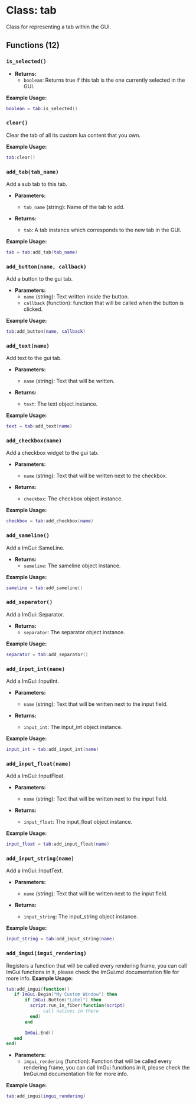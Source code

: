 # Class: tab

Class for representing a tab within the GUI.

## Functions (12)

### `is_selected()`

- **Returns:**
  - `boolean`: Returns true if this tab is the one currently selected in the GUI.

**Example Usage:**
```lua
boolean = tab:is_selected()
```

### `clear()`

Clear the tab of all its custom lua content that you own.

**Example Usage:**
```lua
tab:clear()
```

### `add_tab(tab_name)`

Add a sub tab to this tab.

- **Parameters:**
  - `tab_name` (string): Name of the tab to add.

- **Returns:**
  - `tab`: A tab instance which corresponds to the new tab in the GUI.

**Example Usage:**
```lua
tab = tab:add_tab(tab_name)
```

### `add_button(name, callback)`

Add a button to the gui tab.

- **Parameters:**
  - `name` (string): Text written inside the button.
  - `callback` (function): function that will be called when the button is clicked.

**Example Usage:**
```lua
tab:add_button(name, callback)
```

### `add_text(name)`

Add text to the gui tab.

- **Parameters:**
  - `name` (string): Text that will be written.

- **Returns:**
  - `text`: The text object instance.

**Example Usage:**
```lua
text = tab:add_text(name)
```

### `add_checkbox(name)`

Add a checkbox widget to the gui tab.

- **Parameters:**
  - `name` (string): Text that will be written next to the checkbox.

- **Returns:**
  - `checkbox`: The checkbox object instance.

**Example Usage:**
```lua
checkbox = tab:add_checkbox(name)
```

### `add_sameline()`

Add a ImGui::SameLine.

- **Returns:**
  - `sameline`: The sameline object instance.

**Example Usage:**
```lua
sameline = tab:add_sameline()
```

### `add_separator()`

Add a ImGui::Separator.

- **Returns:**
  - `separator`: The separator object instance.

**Example Usage:**
```lua
separator = tab:add_separator()
```

### `add_input_int(name)`

Add a ImGui::InputInt.

- **Parameters:**
  - `name` (string): Text that will be written next to the input field.

- **Returns:**
  - `input_int`: The input_int object instance.

**Example Usage:**
```lua
input_int = tab:add_input_int(name)
```

### `add_input_float(name)`

Add a ImGui::InputFloat.

- **Parameters:**
  - `name` (string): Text that will be written next to the input field.

- **Returns:**
  - `input_float`: The input_float object instance.

**Example Usage:**
```lua
input_float = tab:add_input_float(name)
```

### `add_input_string(name)`

Add a ImGui::InputText.

- **Parameters:**
  - `name` (string): Text that will be written next to the input field.

- **Returns:**
  - `input_string`: The input_string object instance.

**Example Usage:**
```lua
input_string = tab:add_input_string(name)
```

### `add_imgui(imgui_rendering)`

Registers a function that will be called every rendering frame, you can call ImGui functions in it, please check the ImGui.md documentation file for more info.
**Example Usage:**
```lua
tab:add_imgui(function()
   if ImGui.Begin("My Custom Window") then
       if ImGui.Button("Label") then
         script.run_in_fiber(function(script)
           -- call natives in there
         end)
       end

       ImGui.End()
   end
end)
```

- **Parameters:**
  - `imgui_rendering` (function): Function that will be called every rendering frame, you can call ImGui functions in it, please check the ImGui.md documentation file for more info.

**Example Usage:**
```lua
tab:add_imgui(imgui_rendering)
```


